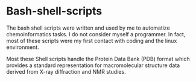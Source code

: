 # Bash-shell-scripts

The bash shell scripts were written and used by me to automatize chemoinformatics tasks. I do not consider myself a programmer. In fact, most of these scripts were my first contact with coding and the linux environment. 

Most these Shell scripts handle the Protein Data Bank (PDB) format which provides a standard representation for 
macromolecular structure data derived from X-ray diffraction and NMR studies. 



